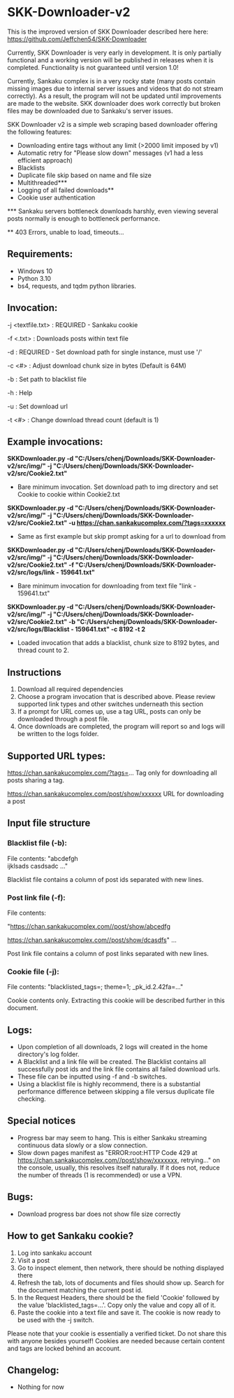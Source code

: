 # SKK-Downloader-v2
This is the improved version of SKK Downloader described here here: https://github.com/Jeffchen54/SKK-Downloader

Currently, SKK Downloader is very early in development. It is only partially functional and a working version
will be published in releases when it is completed. Functionality is not guaranteed until version 1.0!

Currently, Sankaku complex is in a very rocky state (many posts contain missing images due to internal server issues
and videos that do not stream correctly). As a result, the program will not be updated until improvements are made 
to the website. SKK downloader does work correctly but broken files may be downloaded due to Sankaku's server issues. 


SKK Downloader v2 is a simple web scraping based downloader offering the following features:
- Downloading entire tags without any limit (>2000 limit imposed by v1)
- Automatic retry for "Please slow down" messages (v1 had a less efficient approach)
- Blacklists 
- Duplicate file skip based on name and file size
- Multithreaded***
- Logging of all failed downloads**
- Cookie user authentication

*** Sankaku servers bottleneck downloads harshly, even viewing several posts normally is enough to bottleneck performance. 

** 403 Errors, unable to load, timeouts...

## Requirements:
- Windows 10
- Python 3.10
- bs4, requests, and tqdm python libraries.

## Invocation: 
-j <textfile.txt> : REQUIRED - Sankaku cookie

-f <.txt> : Downloads posts within text file

-d <path> : REQUIRED - Set download path for single instance, must use '/'
  
-c <#> : Adjust download chunk size in bytes (Default is 64M)
  
-b <path> : Set path to blacklist file
  
-h : Help
  
-u <url> : Set download url
  
-t <#> : Change download thread count (default is 1)
  
  
## Example invocations:
**SKKDownloader.py -d "C:/Users/chenj/Downloads/SKK-Downloader-v2/src/img/" -j "C:/Users/chenj/Downloads/SKK-Downloader-v2/src/Cookie2.txt"**
- Bare minimum invocation. Set download path to img directory and set Cookie to cookie within Cookie2.txt

  
**SKKDownloader.py -d "C:/Users/chenj/Downloads/SKK-Downloader-v2/src/img/" -j "C:/Users/chenj/Downloads/SKK-Downloader-v2/src/Cookie2.txt" -u https://chan.sankakucomplex.com/?tags=xxxxxx**
- Same as first example but skip prompt asking for a url to download from
  
  
**SKKDownloader.py -d "C:/Users/chenj/Downloads/SKK-Downloader-v2/src/img/" -j "C:/Users/chenj/Downloads/SKK-Downloader-v2/src/Cookie2.txt" -f "C:/Users/chenj/Downloads/SKK-Downloader-v2/src/logs/link - 159641.txt"**
- Bare minimum invocation for downloading from text file "link - 159641.txt" 
  
  
**SKKDownloader.py -d "C:/Users/chenj/Downloads/SKK-Downloader-v2/src/img/" -j "C:/Users/chenj/Downloads/SKK-Downloader-v2/src/Cookie2.txt" -b "C:/Users/chenj/Downloads/SKK-Downloader-v2/src/logs/Blacklist - 159641.txt" -c 8192 -t 2**
- Loaded invocation that adds a blacklist, chunk size to 8192 bytes, and thread count to 2.

## Instructions
  1) Download all required dependencies
  2) Choose a program invocation that is described above. Please review supported link types and other switches underneath this section
  3) If a prompt for URL comes up, use a tag URL, posts can only be downloaded through a post file.
  4) Once downloads are completed, the program will report so and logs will be written to the logs folder.

## Supported URL types:
  https://chan.sankakucomplex.com/?tags=...
      Tag only for downloading all posts sharing a tag.
  
  https://chan.sankakucomplex.com/post/show/xxxxxx
      URL for downloading a post

## Input file structure

  ### Blacklist file (-b):
  File contents:
  "abcdefgh  
  ijklsads
  casdsadc
  ..."
  
  Blacklist file contains a column of post ids separated with new lines.
  
  ### Post link file  (-f):
  File contents:
  
  "https://chan.sankakucomplex.com//post/show/abcedfg
  
  https://chan.sankakucomplex.com//post/show/dcasdfs"
  ...
  
  Post link file contains a column of post links separated with new lines.
  
  ### Cookie file (-j):
  File contents:
  "blacklisted_tags=; theme=1; _pk_id.2.42fa=..."
  
  Cookie contents only. Extracting this cookie will be described further in this document.

## Logs:
  - Upon completion of all downloads, 2 logs will created in the home directory's log folder.
  - A Blacklist and a link file will be created. The Blacklist contains all successfully post ids and the link file contains all failed download urls. 
  - These file can be inputted using -f and -b switches.
  - Using a blacklist file is highly recommend, there is a substantial performance difference between skipping a file versus duplicate file checking.

  
## Special notices
  - Progress bar may seem to hang. This is either Sankaku streaming continuous data slowly or a slow connection. 
  - Slow down pages manifest as "ERROR:root:HTTP Code 429 at https://chan.sankakucomplex.com//post/show/xxxxxxx, retrying..." on the console,
  usually, this resolves itself naturally. If it does not, reduce the number of threads (1 is recommended) or use a VPN.

## Bugs:
- Download progress bar does not show file size correctly

## How to get Sankaku cookie?
1. Log into sankaku account
2. Visit a post
3. Go to inspect element, then network, there should be nothing displayed there
4. Refresh the tab, lots of documents and files should show up. Search for the document matching the current post id. 
5. In the Request Headers, there should be the field 'Cookie' followed by the value 'blacklisted_tags=...'. Copy only the value and copy all of it.
6. Paste the cookie into a text file and save it. The cookie is now ready to be used with the -j switch. 
  
Please note that your cookie is essentially a verified ticket. Do not share this with anyone besides yourself! Cookies are needed because certain content and tags are locked behind an account.
  
## Changelog:
- Nothing for now
  
  
